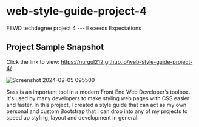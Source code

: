 # web-style-guide-project-4
FEWD techdegree project 4 --- Exceeds Expectations

## Project Sample Snapshot
Click the link to view: https://nurgul212.github.io/web-style-guide-project-4/

![Screenshot 2024-02-05 095500](https://github.com/nurgul212/DIY-Sass-Practice/assets/90399606/80640670-bd5f-4491-9518-3821406c5f20)

Sass is an important tool in a modern Front End Web Developer’s toolbox.
It's used by many developers to make styling web pages with CSS easier and faster. 
In this project, I created a style guide that can act as my own personal and custom Bootstrap that I can drop into any of my projects to speed up styling,
layout and development in general.

